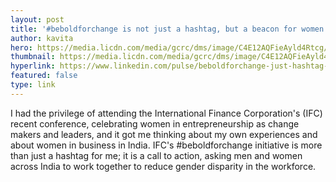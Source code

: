 ```yaml
---
layout: post
title: '#beboldforchange is not just a hashtag, but a beacon for women in India'
author: kavita
hero: https://media.licdn.com/media/gcrc/dms/image/C4E12AQFieAyld4Rtcg/article-cover_image-shrink_720_1280/0?e=1554940800&v=beta&t=RACkWZHklu1deEhYU6d0HUPkqEAIUUBiqisj7AeOgfA
thumbnail: https://media.licdn.com/media/gcrc/dms/image/C4E12AQFieAyld4Rtcg/article-cover_image-shrink_720_1280/0?e=1554940800&v=beta&t=RACkWZHklu1deEhYU6d0HUPkqEAIUUBiqisj7AeOgfA
hyperlink: https://www.linkedin.com/pulse/beboldforchange-just-hashtag-beacon-women-india-kavita-mehta/
featured: false
type: link
---
```


I had the privilege of attending the International Finance Corporation's (IFC) recent conference, celebrating women in entrepreneurship as change makers and leaders, and it got me thinking about my own experiences and about women in business in India. IFC's #beboldforchange initiative is more than just a hashtag for me; it is a call to action, asking men and women across India to work together to reduce gender disparity in the workforce.

